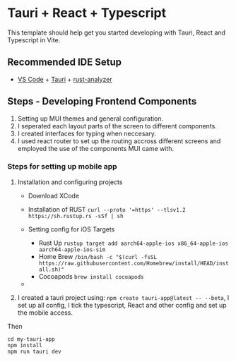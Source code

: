 # Tauri + React + Typescript

This template should help get you started developing with Tauri, React and Typescript in Vite.

## Recommended IDE Setup

- [VS Code](https://code.visualstudio.com/) + [Tauri](https://marketplace.visualstudio.com/items?itemName=tauri-apps.tauri-vscode) + [rust-analyzer](https://marketplace.visualstudio.com/items?itemName=rust-lang.rust-analyzer)

## Steps - Developing Frontend Components

1. Setting up MUI themes and general configuration.
2. I seperated each layout parts of the screen to different components.
3. I created interfaces for typing when neccesary.
4. I used react router to set up the routing accross different screens and employed the use of the components MUI came with.

### Steps for setting up mobile app

1. Installation and configuring projects

   - Download XCode
   - Installation of RUST `curl --proto '=https' --tlsv1.2 https://sh.rustup.rs -sSf | sh`
   - Setting config for iOS Targets

     - Rust Up
       `rustup target add aarch64-apple-ios x86_64-apple-ios aarch64-apple-ios-sim`
     - Home Brew `/bin/bash -c "$(curl -fsSL https://raw.githubusercontent.com/Homebrew/install/HEAD/install.sh)"`
     - Cocoapods `brew install cocoapods`

   -

2. I created a tauri project using: `npm create tauri-app@latest -- --beta`, I set up all config, I tick the typescript, React and other config and set up the mobile access.

Then

```
cd my-tauri-app
npm install
npm run tauri dev
```
